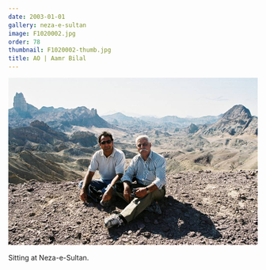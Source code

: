 ```yaml
---
date: 2003-01-01
gallery: neza-e-sultan
image: F1020002.jpg
order: 78
thumbnail: F1020002-thumb.jpg
title: AO | Aamr Bilal
---
```


![AO | Aamr Bilal](./F1020002.jpg)

Sitting at Neza-e-Sultan.